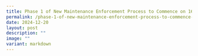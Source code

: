 ```yaml
---
title: Phase 1 of New Maintenance Enforcement Process to Commence on 16 January 2025
permalink: /phase-1-of-new-maintenance-enforcement-process-to-commence-on-16-january-2025/
date: 2024-12-20
layout: post
description: ""
image: ""
variant: markdown
---
```

